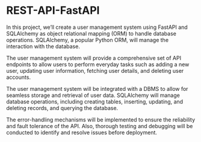 # REST-API-FastAPI
In this project, we’ll create a user management system using FastAPI and SQLAlchemy as object relational mapping (ORM) to handle database operations. SQLAlchemy, a popular Python ORM, will manage the interaction with the database.

The user management system will provide a comprehensive set of API endpoints to allow users to perform everyday tasks such as adding a new user, updating user information, fetching user details, and deleting user accounts.

The user management system will be integrated with a DBMS to allow for seamless storage and retrieval of user data. SQLAlchemy will manage database operations, including creating tables, inserting, updating, and deleting records, and querying the database.

The error-handling mechanisms will be implemented to ensure the reliability and fault tolerance of the API. Also, thorough testing and debugging will be conducted to identify and resolve issues before deployment.
